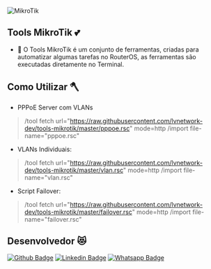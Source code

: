 ![MikroTik](https://i.mt.lv/img/mt/v2/logo_white.png)

## Tools MikroTik :two_hearts:
* :star_struck: O Tools MikroTik é um conjunto de ferramentas, criadas para automatizar algumas tarefas no RouterOS, as ferramentas são executadas diretamente no Terminal.
 
## Como Utilizar :axe:
* PPPoE Server com VLANs 
>   /tool fetch url="https://raw.githubusercontent.com/lvnetwork-dev/tools-mikrotik/master/pppoe.rsc" mode=http
> 	/import file-name="pppoe.rsc"

* VLANs Individuais:
>   /tool fetch url="https://raw.githubusercontent.com/lvnetwork-dev/tools-mikrotik/master/vlan.rsc" mode=http
> 	/import file-name="vlan.rsc"

* Script Failover:
>   /tool fetch url="https://raw.githubusercontent.com/lvnetwork-dev/tools-mikrotik/master/failover.rsc" mode=http
> 	/import file-name="failover.rsc"

## Desenvolvedor :heart_eyes_cat:
[![Github Badge](https://img.shields.io/badge/-Github-000?style=flat-square&logo=Github&logoColor=white&link=https://github.com/nilsonpessim)](https://github.com/nilsonpessim)
[![Linkedin Badge](https://img.shields.io/badge/-LinkedIn-blue?style=flat-square&logo=Linkedin&logoColor=white&link=https://br.linkedin.com/in/nilsonpessim)](https://br.linkedin.com/in/nilsonpessim)
[![Whatsapp Badge](https://img.shields.io/badge/-Whatsapp-4CA143?style=flat-square&labelColor=4CA143&logo=whatsapp&logoColor=white&link=https://api.whatsapp.com/send?phone=5537999351046)](https://api.whatsapp.com/send?phone=5537999351046)